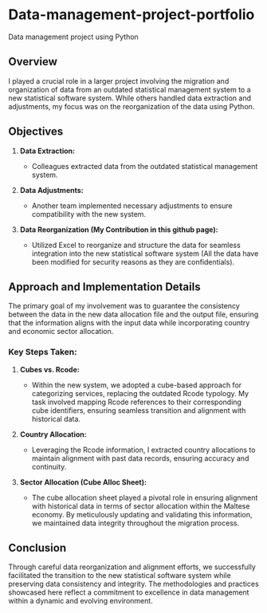 # Data-management-project-portfolio
Data management project using Python


## Overview

I played a crucial role in a larger project involving the migration and organization of data from an outdated statistical management system to a new statistical software system. While others handled data extraction and adjustments, my focus was on the reorganization of the data using Python.

## Objectives

1. **Data Extraction:**
   - Colleagues extracted data from the outdated statistical management system.

2. **Data Adjustments:**
   - Another team implemented necessary adjustments to ensure compatibility with the new system.

3. **Data Reorganization (My Contribution in this github page):**
   - Utilized Excel to reorganize and structure the data for seamless integration into the new statistical software system (All the data have been modified for security reasons as they are confidentials).
## Approach and Implementation Details

The primary goal of my involvement was to guarantee the consistency between the data in the new data allocation file and the output file, ensuring that the information aligns with the input data while incorporating country and economic sector allocation.

### Key Steps Taken:

1. **Cubes vs. Rcode:**
   - Within the new system, we adopted a cube-based approach for categorizing services, replacing the outdated Rcode typology. My task involved mapping Rcode references to their corresponding cube identifiers, ensuring seamless transition and alignment with historical data.

2. **Country Allocation:**
   - Leveraging the Rcode information, I extracted country allocations to maintain alignment with past data records, ensuring accuracy and continuity.

3. **Sector Allocation (Cube Alloc Sheet):**
   - The cube allocation sheet played a pivotal role in ensuring alignment with historical data in terms of sector allocation within the Maltese economy. By meticulously updating and validating this information, we maintained data integrity throughout the migration process.

## Conclusion

Through careful data reorganization and alignment efforts, we successfully facilitated the transition to the new statistical software system while preserving data consistency and integrity. The methodologies and practices showcased here reflect a commitment to excellence in data management within a dynamic and evolving environment.
